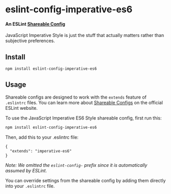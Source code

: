 # eslint-config-imperative-es6

#### An ESLint [Shareable Config](http://eslint.org/docs/developer-guide/shareable-configs)

JavaScript Imperative Style is just the stuff that actually matters rather than subjective preferences.

## Install
```bash
npm install eslint-config-imperative-es6
```

## Usage
Shareable configs are designed to work with the `extends` feature of `.eslintrc` files.
You can learn more about
[Shareable Configs](http://eslint.org/docs/developer-guide/shareable-configs) on the
official ESLint website.

To use the JavaScript Imperative ES6 Style shareable config, first run this:

```bash
npm install eslint-config-imperative-es6
```

Then, add this to your .eslintrc file:

```
{
  "extends": "imperative-es6"
}
```

*Note: We omitted the `eslint-config-` prefix since it is automatically assumed by ESLint.*

You can override settings from the shareable config by adding them directly into your
`.eslintrc` file.
